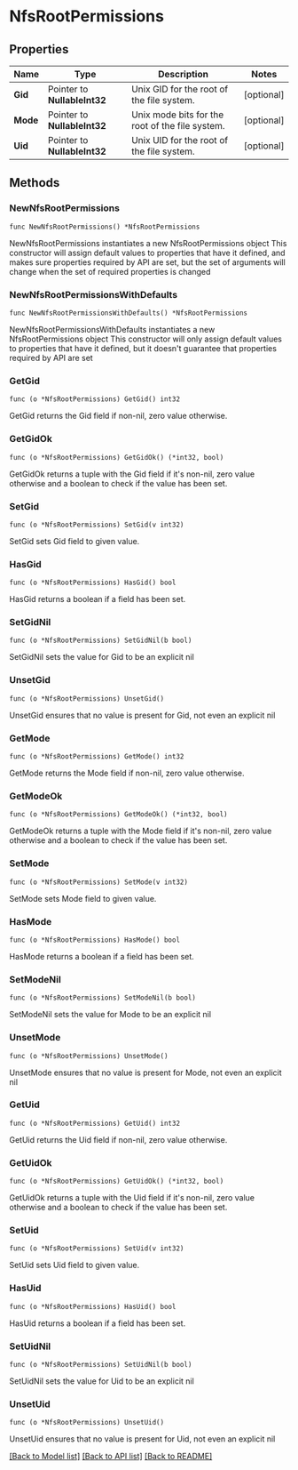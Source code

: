 # NfsRootPermissions

## Properties

Name | Type | Description | Notes
------------ | ------------- | ------------- | -------------
**Gid** | Pointer to **NullableInt32** | Unix GID for the root of the file system. | [optional] 
**Mode** | Pointer to **NullableInt32** | Unix mode bits for the root of the file system. | [optional] 
**Uid** | Pointer to **NullableInt32** | Unix UID for the root of the file system. | [optional] 

## Methods

### NewNfsRootPermissions

`func NewNfsRootPermissions() *NfsRootPermissions`

NewNfsRootPermissions instantiates a new NfsRootPermissions object
This constructor will assign default values to properties that have it defined,
and makes sure properties required by API are set, but the set of arguments
will change when the set of required properties is changed

### NewNfsRootPermissionsWithDefaults

`func NewNfsRootPermissionsWithDefaults() *NfsRootPermissions`

NewNfsRootPermissionsWithDefaults instantiates a new NfsRootPermissions object
This constructor will only assign default values to properties that have it defined,
but it doesn't guarantee that properties required by API are set

### GetGid

`func (o *NfsRootPermissions) GetGid() int32`

GetGid returns the Gid field if non-nil, zero value otherwise.

### GetGidOk

`func (o *NfsRootPermissions) GetGidOk() (*int32, bool)`

GetGidOk returns a tuple with the Gid field if it's non-nil, zero value otherwise
and a boolean to check if the value has been set.

### SetGid

`func (o *NfsRootPermissions) SetGid(v int32)`

SetGid sets Gid field to given value.

### HasGid

`func (o *NfsRootPermissions) HasGid() bool`

HasGid returns a boolean if a field has been set.

### SetGidNil

`func (o *NfsRootPermissions) SetGidNil(b bool)`

 SetGidNil sets the value for Gid to be an explicit nil

### UnsetGid
`func (o *NfsRootPermissions) UnsetGid()`

UnsetGid ensures that no value is present for Gid, not even an explicit nil
### GetMode

`func (o *NfsRootPermissions) GetMode() int32`

GetMode returns the Mode field if non-nil, zero value otherwise.

### GetModeOk

`func (o *NfsRootPermissions) GetModeOk() (*int32, bool)`

GetModeOk returns a tuple with the Mode field if it's non-nil, zero value otherwise
and a boolean to check if the value has been set.

### SetMode

`func (o *NfsRootPermissions) SetMode(v int32)`

SetMode sets Mode field to given value.

### HasMode

`func (o *NfsRootPermissions) HasMode() bool`

HasMode returns a boolean if a field has been set.

### SetModeNil

`func (o *NfsRootPermissions) SetModeNil(b bool)`

 SetModeNil sets the value for Mode to be an explicit nil

### UnsetMode
`func (o *NfsRootPermissions) UnsetMode()`

UnsetMode ensures that no value is present for Mode, not even an explicit nil
### GetUid

`func (o *NfsRootPermissions) GetUid() int32`

GetUid returns the Uid field if non-nil, zero value otherwise.

### GetUidOk

`func (o *NfsRootPermissions) GetUidOk() (*int32, bool)`

GetUidOk returns a tuple with the Uid field if it's non-nil, zero value otherwise
and a boolean to check if the value has been set.

### SetUid

`func (o *NfsRootPermissions) SetUid(v int32)`

SetUid sets Uid field to given value.

### HasUid

`func (o *NfsRootPermissions) HasUid() bool`

HasUid returns a boolean if a field has been set.

### SetUidNil

`func (o *NfsRootPermissions) SetUidNil(b bool)`

 SetUidNil sets the value for Uid to be an explicit nil

### UnsetUid
`func (o *NfsRootPermissions) UnsetUid()`

UnsetUid ensures that no value is present for Uid, not even an explicit nil

[[Back to Model list]](../README.md#documentation-for-models) [[Back to API list]](../README.md#documentation-for-api-endpoints) [[Back to README]](../README.md)


